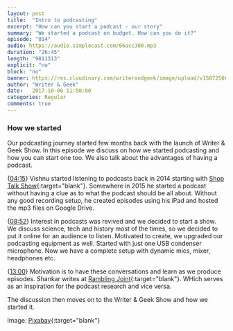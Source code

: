 ```yaml
---
layout: post
title:  "Intro to podcasting"
excerpt: "How can you start a podcast - our story"
summary: "We started a podcast on budget. How can you do it?"
episode: "014"
audio: https://audio.simplecast.com/66acc300.mp3
duration: "26:45"
length: "9811313"
explicit: "no"
block: "no"
banner: https://res.cloudinary.com/writerandgeek/image/upload/v1507256666/podcast.jpg
author: "Writer & Geek"
date:   2017-10-06 11:50:00
categories: Regular
comments: true
---
```


### How we started
Our podcasting journey started few months back with the launch of Writer & Geek Show. In this episode we discuss on how we started podcasting and how you can start one too. We also talk about the advantages of having a podcast.

{[04:15](#t=00:04:15)} Vishnu started listening to podcasts back in 2014 starting with [Shop Talk Show](http://shoptalkshow.com/){:target="blank"}. Somewhere in 2015 he started a podcast without having a clue as to what the podcast should be all about. Without any good recording setup, he created episodes using his iPad and hosted the mp3 files on Google Drive.

{[08:52](#t=00:08:52)} Interest in podcasts was revived and we decided to start a show. We discuss science, tech and history most of the times, so we decided to put it online for an audience to listen. Motivated to create, we upgraded our podcasting equipment as well. Started with just one USB condenser  microphone. Now we have a complete setup with dynamic mics, mixer, headphones etc.

{[13:00](#t=00:13:00)} Motivation is to have these conversations and learn as we produce episodes. Shankar writes at [Rambling Joint](http://ramblingjoint.com){:target="blank"}. WHich serves as an inspiration for the podcast research and vice versa.

The discussion then moves on to the Writer & Geek Show and how we started it.

Image: [Pixabay](https://pixabay.com/en/microphone-keyboard-podcast-2469292/){:target="blank"}